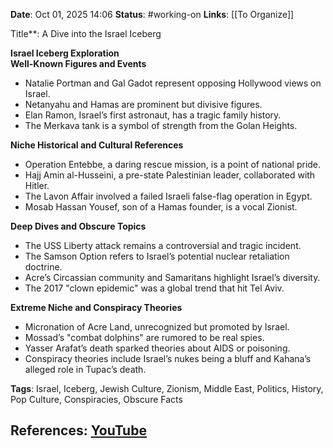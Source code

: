 **Date**: Oct 01, 2025 14:06
**Status**: #working-on
**Links**: [[To Organize]] 

Title**: A Dive into the Israel Iceberg  

**Israel Iceberg Exploration**  
**Well-Known Figures and Events**  
- Natalie Portman and Gal Gadot represent opposing Hollywood views on Israel.  
- Netanyahu and Hamas are prominent but divisive figures.  
- Elan Ramon, Israel’s first astronaut, has a tragic family history.  
- The Merkava tank is a symbol of strength from the Golan Heights.  

**Niche Historical and Cultural References**  
- Operation Entebbe, a daring rescue mission, is a point of national pride.  
- Hajj Amin al-Husseini, a pre-state Palestinian leader, collaborated with Hitler.  
- The Lavon Affair involved a failed Israeli false-flag operation in Egypt.  
- Mosab Hassan Yousef, son of a Hamas founder, is a vocal Zionist.  

**Deep Dives and Obscure Topics**  
- The USS Liberty attack remains a controversial and tragic incident.  
- The Samson Option refers to Israel’s potential nuclear retaliation doctrine.  
- Acre’s Circassian community and Samaritans highlight Israel’s diversity.  
- The 2017 "clown epidemic" was a global trend that hit Tel Aviv.  

**Extreme Niche and Conspiracy Theories**  
- Micronation of Acre Land, unrecognized but promoted by Israel.  
- Mossad’s "combat dolphins" are rumored to be real spies.  
- Yasser Arafat’s death sparked theories about AIDS or poisoning.  
- Conspiracy theories include Israel’s nukes being a bluff and Kahana’s alleged role in Tupac’s death.  

**Tags**: Israel, Iceberg, Jewish Culture, Zionism, Middle East, Politics, History, Pop Culture, Conspiracies, Obscure Facts

## References: [YouTube](https://www.youtube.com/watch?v=JXbLPJ7yJH0)
